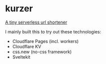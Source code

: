 # kurzer

[A tiny serverless url shortener](https://kurzer.pages.dev/)

I mainly built this to try out these technologies:

- Cloudflare Pages (incl. workers)
- Cloudflare KV
- css.new (no-css framework)
- Sveltekit
